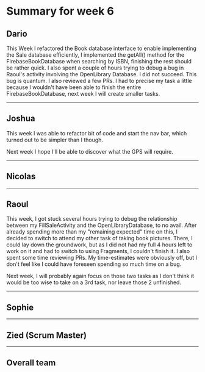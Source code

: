 # Summary for week 6

## Dario

This Week I refactored the Book database interface to enable implementing the Sale database efficiently, I implemented the getAll() method for the FirebaseBookDatabase when searching by ISBN, finishing the rest should be rather quick. I also spent a couple of hours trying to debug a bug in Raoul's activity involving the OpenLibrary Database. I did not succeed. This bug is quantum. I also reviewed a few PRs. I had to precise my task a little because I wouldn't have been able to finish the entire FirebaseBookDatabase, next week I will create smaller tasks.

---
## Joshua

This week I was able to refactor bit of code and start the nav bar, which turned out to be simpler than I though.

Next week I hope I'll be able to discover what the GPS will require.

---

## Nicolas



---



## Raoul

This week, I got stuck several hours trying to debug the relationship between my FillSaleActivity and the OpenLibraryDatabase, to no avail. After already spending more than my "remaining expected" time on this, I decided to switch to attend my other task of taking book pictures. There, I could lay down the groundwork, but as I did not had my full 4 hours left to work on it and had to switch to using Fragments, I couldn't finish it. I also spent some time reviewing PRs. 
My time-estimates were obviously off, but I don't feel like I could have foreseen spending so much time on a bug.

Next week, I will probably again focus on those two tasks as I don't think it would be too wise to take on a 3rd task, nor leave those 2 unfinished.

---


## Sophie



---

## Zied (Scrum Master)



---

## Overall team



